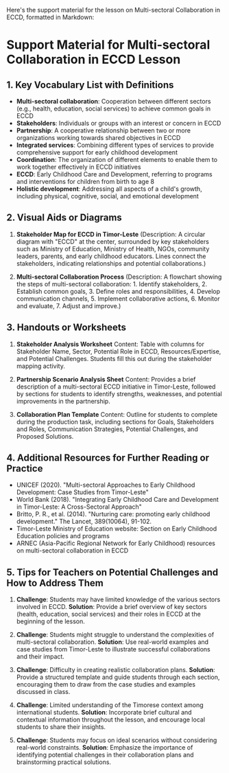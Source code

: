Here's the support material for the lesson on Multi-sectoral Collaboration in ECCD, formatted in Markdown:

# Support Material for Multi-sectoral Collaboration in ECCD Lesson

## 1. Key Vocabulary List with Definitions

- **Multi-sectoral collaboration**: Cooperation between different sectors (e.g., health, education, social services) to achieve common goals in ECCD
- **Stakeholders**: Individuals or groups with an interest or concern in ECCD
- **Partnership**: A cooperative relationship between two or more organizations working towards shared objectives in ECCD
- **Integrated services**: Combining different types of services to provide comprehensive support for early childhood development
- **Coordination**: The organization of different elements to enable them to work together effectively in ECCD initiatives
- **ECCD**: Early Childhood Care and Development, referring to programs and interventions for children from birth to age 8
- **Holistic development**: Addressing all aspects of a child's growth, including physical, cognitive, social, and emotional development

## 2. Visual Aids or Diagrams

1. **Stakeholder Map for ECCD in Timor-Leste**
   (Description: A circular diagram with "ECCD" at the center, surrounded by key stakeholders such as Ministry of Education, Ministry of Health, NGOs, community leaders, parents, and early childhood educators. Lines connect the stakeholders, indicating relationships and potential collaborations.)

2. **Multi-sectoral Collaboration Process**
   (Description: A flowchart showing the steps of multi-sectoral collaboration: 1. Identify stakeholders, 2. Establish common goals, 3. Define roles and responsibilities, 4. Develop communication channels, 5. Implement collaborative actions, 6. Monitor and evaluate, 7. Adjust and improve.)

## 3. Handouts or Worksheets

1. **Stakeholder Analysis Worksheet**
   Content: Table with columns for Stakeholder Name, Sector, Potential Role in ECCD, Resources/Expertise, and Potential Challenges. Students fill this out during the stakeholder mapping activity.

2. **Partnership Scenario Analysis Sheet**
   Content: Provides a brief description of a multi-sectoral ECCD initiative in Timor-Leste, followed by sections for students to identify strengths, weaknesses, and potential improvements in the partnership.

3. **Collaboration Plan Template**
   Content: Outline for students to complete during the production task, including sections for Goals, Stakeholders and Roles, Communication Strategies, Potential Challenges, and Proposed Solutions.

## 4. Additional Resources for Further Reading or Practice

- UNICEF (2020). "Multi-sectoral Approaches to Early Childhood Development: Case Studies from Timor-Leste"
- World Bank (2018). "Integrating Early Childhood Care and Development in Timor-Leste: A Cross-Sectoral Approach"
- Britto, P. R., et al. (2014). "Nurturing care: promoting early childhood development." The Lancet, 389(10064), 91-102.
- Timor-Leste Ministry of Education website: Section on Early Childhood Education policies and programs
- ARNEC (Asia-Pacific Regional Network for Early Childhood) resources on multi-sectoral collaboration in ECCD

## 5. Tips for Teachers on Potential Challenges and How to Address Them

1. **Challenge**: Students may have limited knowledge of the various sectors involved in ECCD.
   **Solution**: Provide a brief overview of key sectors (health, education, social services) and their roles in ECCD at the beginning of the lesson.

2. **Challenge**: Students might struggle to understand the complexities of multi-sectoral collaboration.
   **Solution**: Use real-world examples and case studies from Timor-Leste to illustrate successful collaborations and their impact.

3. **Challenge**: Difficulty in creating realistic collaboration plans.
   **Solution**: Provide a structured template and guide students through each section, encouraging them to draw from the case studies and examples discussed in class.

4. **Challenge**: Limited understanding of the Timorese context among international students.
   **Solution**: Incorporate brief cultural and contextual information throughout the lesson, and encourage local students to share their insights.

5. **Challenge**: Students may focus on ideal scenarios without considering real-world constraints.
   **Solution**: Emphasize the importance of identifying potential challenges in their collaboration plans and brainstorming practical solutions.